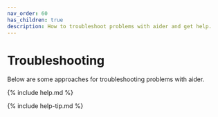 ```yaml
---
nav_order: 60
has_children: true
description: How to troubleshoot problems with aider and get help.
---
```


# Troubleshooting

Below are some approaches for troubleshooting problems with aider.

{% include help.md %}

{% include help-tip.md %}
